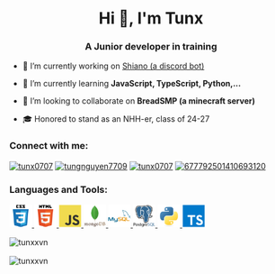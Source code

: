 <h1 align="center">Hi 👋, I'm Tunx</h1>
<h3 align="center">A Junior developer in training</h3>

- 🔭 I’m currently working on [Shiano (a discord bot)](https://github.com/TunxxVN/Shiano)

- 🌱 I’m currently learning **JavaScript, TypeScript, Python,...**

- 👯 I’m looking to collaborate on **BreadSMP (a minecraft server)**

- 🎓 Honored to stand as an NHH-er, class of 24-27

<h3 align="left">Connect with me:</h3>
<p align="left">
<a href="https://fb.com/tunx0707" target="blank"><img align="center" src="https://raw.githubusercontent.com/rahuldkjain/github-profile-readme-generator/master/src/images/icons/Social/facebook.svg" alt="tunx0707" height="30" width="40" /></a>
<a href="https://instagram.com/tungnguyen7709" target="blank"><img align="center" src="https://raw.githubusercontent.com/rahuldkjain/github-profile-readme-generator/master/src/images/icons/Social/instagram.svg" alt="tungnguyen7709" height="30" width="40" /></a>
<a href="https://www.youtube.com/c/tunx0707" target="blank"><img align="center" src="https://raw.githubusercontent.com/rahuldkjain/github-profile-readme-generator/master/src/images/icons/Social/youtube.svg" alt="tunx0707" height="30" width="40" /></a>
<a href="https://discord.gg/677792501410693120" target="blank"><img align="center" src="https://raw.githubusercontent.com/rahuldkjain/github-profile-readme-generator/master/src/images/icons/Social/discord.svg" alt="677792501410693120" height="30" width="40" /></a>
</p>

<h3 align="left">Languages and Tools:</h3>
<p align="left"> <a href="https://www.w3schools.com/css/" target="_blank" rel="noreferrer"> <img src="https://raw.githubusercontent.com/devicons/devicon/master/icons/css3/css3-original-wordmark.svg" alt="css3" width="40" height="40"/> </a> <a href="https://www.w3.org/html/" target="_blank" rel="noreferrer"> <img src="https://raw.githubusercontent.com/devicons/devicon/master/icons/html5/html5-original-wordmark.svg" alt="html5" width="40" height="40"/> </a> <a href="https://developer.mozilla.org/en-US/docs/Web/JavaScript" target="_blank" rel="noreferrer"> <img src="https://raw.githubusercontent.com/devicons/devicon/master/icons/javascript/javascript-original.svg" alt="javascript" width="40" height="40"/> </a> <a href="https://www.mongodb.com/" target="_blank" rel="noreferrer"> <img src="https://raw.githubusercontent.com/devicons/devicon/master/icons/mongodb/mongodb-original-wordmark.svg" alt="mongodb" width="40" height="40"/> </a> <a href="https://www.mysql.com/" target="_blank" rel="noreferrer"> <img src="https://raw.githubusercontent.com/devicons/devicon/master/icons/mysql/mysql-original-wordmark.svg" alt="mysql" width="40" height="40"/> </a> <a href="https://www.postgresql.org" target="_blank" rel="noreferrer"> <img src="https://raw.githubusercontent.com/devicons/devicon/master/icons/postgresql/postgresql-original-wordmark.svg" alt="postgresql" width="40" height="40"/> </a> <a href="https://www.python.org" target="_blank" rel="noreferrer"> <img src="https://raw.githubusercontent.com/devicons/devicon/master/icons/python/python-original.svg" alt="python" width="40" height="40"/> </a> <a href="https://www.typescriptlang.org/" target="_blank" rel="noreferrer"> <img src="https://raw.githubusercontent.com/devicons/devicon/master/icons/typescript/typescript-original.svg" alt="typescript" width="40" height="40"/> </a> </p>

<p><img align="center" src="https://github-readme-stats.vercel.app/api/top-langs?username=tunxxvn&show_icons=true&theme=synthwave&locale=en&layout=compact" alt="tunxxvn" /></p>

<p><img align="center" src="https://github-readme-streak-stats.herokuapp.com/?user=tunxxvn&theme=dark" alt="tunxxvn" /></p>
